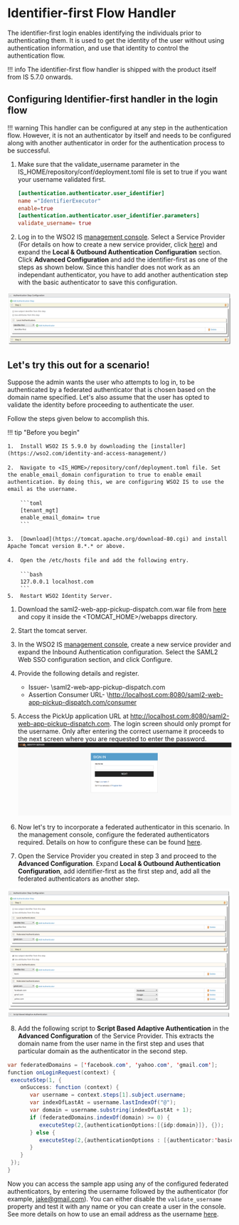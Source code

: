 # Identifier-first Flow Handler

The identifier-first login enables identifying the individuals prior to authenticating them. It is used to get the identity of the user without using authentication information, and use that identity to control the authentication flow.

!!! info 
    The identifier-first flow handler is shipped with the product itself from IS 5.7.0 onwards.

## Configuring Identifier-first handler in the login flow

!!! warning
    This handler can be configured at any step in the authentication flow. However, it is not an authenticator by itself and needs to be configured along with another authenticator in order for the authentication process to be successful.

1.  Make sure that the validate_username parameter in the IS_HOME/repository/conf/deployment.toml file is set to true if you want your username validated first.

    ```toml
    [authentication.authenticator.user_identifier] 
    name ="IdentifierExecutor"
    enable=true
    [authentication.authenticator.user_identifier.parameters]
    validate_username= true
    ```
2.  Log in to the WSO2 IS [management console](../../setup/getting-started-with-the-management-console/). Select a Service Provider (For details on how to create a new service provider, click [here](../../learn/adding-and-configuring-a-service-provider)) and expand the **Local & Outbound Authentication Configuration** section. Click **Advanced Configuration** and add the identifier-first as one of the steps as shown below. Since this handler does not work as an independant authenticator, you have to add another authentication step with the basic authenticator to save this configuration. 

![identifier-first](../assets/img/learn/identifier-first.png)

## Let's try this out for a scenario!

Suppose the admin wants the user who attempts to log in, to be authenticated by a federated authenticator that is chosen based on the domain name specified. Let's also assume that the user has opted to validate the identity before proceeding to authenticate the user. 

Follow the steps given below to accomplish this. 

!!! tip "Before you begin"
    
    1.  Install WSO2 IS 5.9.0 by downloading the [installer](https://wso2.com/identity-and-access-management/)

    2.  Navigate to <IS_HOME>/repository/conf/deployment.toml file. Set the enable_email_domain configuration to true to enable email authentication. By doing this, we are configuring WSO2 IS to use the email as the username.

        ```toml
        [tenant_mgt]
        enable_email_domain= true
        ```

    3.  [Download](https://tomcat.apache.org/download-80.cgi) and install Apache Tomcat version 8.*.* or above.

    4.  Open the /etc/hosts file and add the following entry.

        ```bash
        127.0.0.1 localhost.com
        ```
    5.  Restart WSO2 Identity Server.

1.  Download the saml2-web-app-pickup-dispatch.com.war file from [here](https://github.com/wso2/samples-is/releases) and copy it inside the <TOMCAT_HOME>/webapps directory.

2.  Start the tomcat server.  

3.  In the WSO2 IS [management console](https://localhost:9443/carbon/admin/login.jsp), create a new service provider and expand the Inbound Authentication configuration. Select the SAML2 Web SSO configuration section, and click Configure.

4.  Provide the following details and register.
    -   Issuer- \saml2-web-app-pickup-dispatch.com
    -   Assertion Consumer URL- \http://localhost.com:8080/saml2-web-app-pickup-dispatch.com/consumer

5.  Access the PickUp application URL at http://localhost.com:8080/saml2-web-app-pickup-dispatch.com. The login screen should only prompt for the username. Only after entering the correct username it proceeds to the next screen where you are requested to enter the password. 
    ![only-username](../assets/img/learn/only-username.png)

6.  Now let's try to incorporate a federated authenticator in this scenario. In the management console, configure the federated authenticators required. Details on how to configure these can be found [here](../../learn/configuring-federated-authentication/).  

7.  Open the Service Provider you created in step 3 and proceed to the **Advanced Configuration**. Expand  **Local & Outbound Authentication Configuration**, add identifier-first as the first step and, add all the federated authenticators as another step.  

![identifier-federation](../assets/img/learn/identifier-first-fed.png)

8.  Add the following script to **Script Based Adaptive Authentication** in the **Advanced Configuration** of the Service Provider. This extracts the domain name from the user name in the first step and uses that particular domain as the authenticator in the second step. 

```java 
var federatedDomains = ['facebook.com', 'yahoo.com', 'gmail.com'];
function onLoginRequest(context) {
 executeStep(1, {
    onSuccess: function (context) {
       var username = context.steps[1].subject.username;
       var indexOfLastAt = username.lastIndexOf("@");
       var domain = username.substring(indexOfLastAt + 1);
       if (federatedDomains.indexOf(domain) >= 0) {
          executeStep(2,{authenticationOptions:[{idp:domain}]}, {});
       } else {
          executeStep(2,{authenticationOptions : [{authenticator:'basic'}]} , {});
       }
    }
 });
}
```

Now you can access the sample app using any of the configured federated authenticators, by entering the username followed by the authenticator (for example, jake@gmail.com). You can either disable the `validate_username` property and test it with any name or you can create a user in the console. See more details on how to use an email address as the username [here](../../learn/using-email-address-as-the-username).